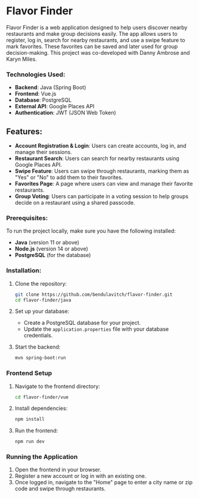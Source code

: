 # Flavor Finder

Flavor Finder is a web application designed to help users discover nearby restaurants and make group decisions easily. The app allows users to register, log in, search for nearby restaurants, and use a swipe feature to mark favorites. These favorites can be saved and later used for group decision-making. This project was co-developed with Danny Ambrose and Karyn Miles.

### Technologies Used:
- **Backend**: Java (Spring Boot)
- **Frontend**: Vue.js
- **Database**: PostgreSQL
- **External API**: Google Places API
- **Authentication**: JWT (JSON Web Token)

## Features:
- **Account Registration & Login**: Users can create accounts, log in, and manage their sessions.
- **Restaurant Search**: Users can search for nearby restaurants using Google Places API.
- **Swipe Feature**: Users can swipe through restaurants, marking them as "Yes" or "No" to add them to their favorites.
- **Favorites Page**: A page where users can view and manage their favorite restaurants.
- **Group Voting**: Users can participate in a voting session to help groups decide on a restaurant using a shared passcode.

### Prerequisites:
To run the project locally, make sure you have the following installed:
- **Java** (version 11 or above)
- **Node.js** (version 14 or above)
- **PostgreSQL** (for the database)

### Installation:

1. Clone the repository:
   ```bash
   git clone https://github.com/bendulavitch/flavor-finder.git
   cd flavor-finder/java

2. Set up your database:
   - Create a PostgreSQL database for your project.
   - Update the `application.properties` file with your database credentials.

3. Start the backend:
    ```bash
    mvn spring-boot:run
    ```

### Frontend Setup
1. Navigate to the frontend directory:
    ```bash
    cd flavor-finder/vue
    ```

2. Install dependencies:
    ```bash
    npm install
    ```

3. Run the frontend:
    ```bash
    npm run dev
    ```

### Running the Application
1. Open the frontend in your browser.
2. Register a new account or log in with an existing one.
3. Once logged in, navigate to the "Home" page to enter a city name or zip code and swipe through restaurants.
